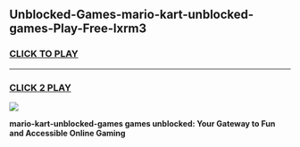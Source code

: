 
## Unblocked-Games-mario-kart-unblocked-games-Play-Free-lxrm3
<h3>
<a href="https://premium76.site?title=mario-kart-unblocked-games&ref=23A">CLICK TO PLAY</a></h3>
<hr>

<h3>
<a href="https://premium76.site?title=mario-kart-unblocked-games&ref=23A">CLICK 2 PLAY</a>
  
</h3>

<a href="https://premium76.site?title=mario-kart-unblocked-games&ref=23A"><img src="https://clearcache.store/games.png"></a>


**mario-kart-unblocked-games games unblocked: Your Gateway to Fun and Accessible Online Gaming**
